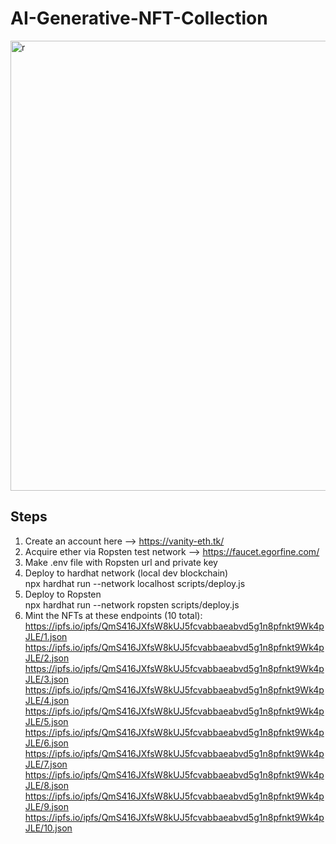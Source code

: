 # AI-Generative-NFT-Collection

<img width="720" alt="r" src="https://user-images.githubusercontent.com/63992417/210648234-5408dc64-6bdf-47fd-9496-73079ed1aa9b.png">


## Steps
1. Create an account here --> https://vanity-eth.tk/
2. Acquire ether via Ropsten test network --> https://faucet.egorfine.com/
3. Make .env file with Ropsten url and private key
4. Deploy to hardhat network (local dev blockchain) <br />
   npx hardhat run --network localhost scripts/deploy.js
5. Deploy to Ropsten <br />
   npx hardhat run --network ropsten scripts/deploy.js
6. Mint the NFTs at these endpoints (10 total): <br />
    https://ipfs.io/ipfs/QmS416JXfsW8kUJ5fcvabbaeabvd5g1n8pfnkt9Wk4pJLE/1.json
    https://ipfs.io/ipfs/QmS416JXfsW8kUJ5fcvabbaeabvd5g1n8pfnkt9Wk4pJLE/2.json
    https://ipfs.io/ipfs/QmS416JXfsW8kUJ5fcvabbaeabvd5g1n8pfnkt9Wk4pJLE/3.json
    https://ipfs.io/ipfs/QmS416JXfsW8kUJ5fcvabbaeabvd5g1n8pfnkt9Wk4pJLE/4.json
    https://ipfs.io/ipfs/QmS416JXfsW8kUJ5fcvabbaeabvd5g1n8pfnkt9Wk4pJLE/5.json
    https://ipfs.io/ipfs/QmS416JXfsW8kUJ5fcvabbaeabvd5g1n8pfnkt9Wk4pJLE/6.json
    https://ipfs.io/ipfs/QmS416JXfsW8kUJ5fcvabbaeabvd5g1n8pfnkt9Wk4pJLE/7.json
    https://ipfs.io/ipfs/QmS416JXfsW8kUJ5fcvabbaeabvd5g1n8pfnkt9Wk4pJLE/8.json
    https://ipfs.io/ipfs/QmS416JXfsW8kUJ5fcvabbaeabvd5g1n8pfnkt9Wk4pJLE/9.json
    https://ipfs.io/ipfs/QmS416JXfsW8kUJ5fcvabbaeabvd5g1n8pfnkt9Wk4pJLE/10.json
